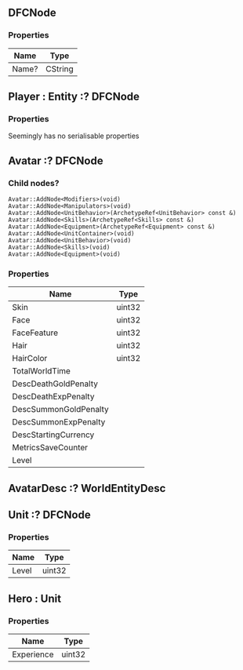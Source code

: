 ## DFCNode

### Properties

|Name|Type|
|---|---|
|Name? |CString|

## Player : Entity :? DFCNode

### Properties

Seemingly has no serialisable properties

## Avatar :? DFCNode

### Child nodes?
```
Avatar::AddNode<Modifiers>(void)
Avatar::AddNode<Manipulators>(void)
Avatar::AddNode<UnitBehavior>(ArchetypeRef<UnitBehavior> const &)
Avatar::AddNode<Skills>(ArchetypeRef<Skills> const &)
Avatar::AddNode<Equipment>(ArchetypeRef<Equipment> const &)
Avatar::AddNode<UnitContainer>(void)
Avatar::AddNode<UnitBehavior>(void)
Avatar::AddNode<Skills>(void)
Avatar::AddNode<Equipment>(void)
```
### Properties

|Name|Type|
|---|---|
|Skin|uint32|
|Face|uint32|
|FaceFeature|uint32|
|Hair|uint32|
|HairColor|uint32|
|TotalWorldTime||
|DescDeathGoldPenalty||
|DescDeathExpPenalty||
|DescSummonGoldPenalty||
|DescSummonExpPenalty||
|DescStartingCurrency||
|MetricsSaveCounter||
|Level||

## AvatarDesc :? WorldEntityDesc

## Unit :? DFCNode

### Properties

|Name|Type|
|---|---|
|Level|uint32|

## Hero : Unit

### Properties

|Name|Type|
|---|---|
|Experience|uint32|